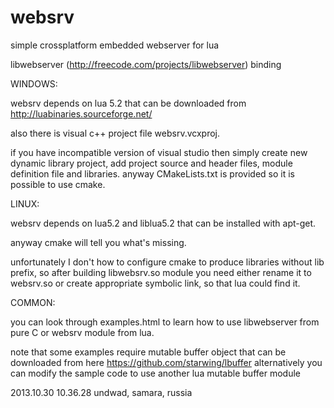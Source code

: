 websrv
=====
simple crossplatform embedded webserver for lua

libwebserver (http://freecode.com/projects/libwebserver) binding

WINDOWS:

websrv depends on lua 5.2 that can be downloaded from http://luabinaries.sourceforge.net/

also there is visual c++ project file websrv.vcxproj.

if you have incompatible version of visual studio then simply create new dynamic library project, 
add project source and header files, module definition file and libraries.
anyway CMakeLists.txt is provided so it is possible to use cmake.

LINUX:

websrv depends on lua5.2 and liblua5.2 that can be installed with apt-get.

anyway cmake will tell you what's missing.

unfortunately I don't how to configure cmake to produce libraries without lib prefix,
so after building libwebsrv.so module you need either rename it to websrv.so or create appropriate symbolic link,
so that lua could find it. 

COMMON:

you can look through examples.html to learn how to use libwebserver from pure C or websrv module from lua.

note that some examples require mutable buffer object that can be downloaded from here https://github.com/starwing/lbuffer
alternatively you can modify the sample code to use another lua mutable buffer module
 
2013.10.30 10.36.28 undwad, samara, russia